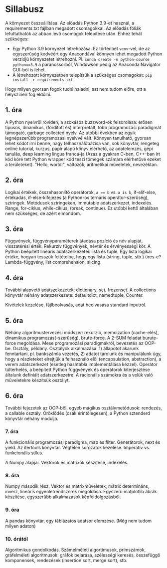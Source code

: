 # Sillabusz


A környezet összeállítása. Az előadás Python 3.9-et használ, a requirements.txt fájlban megadott csomagokkal. Az előadás fóliák lefuttathatók az abban levő csomagok telepítése után. Ehhez tehát szükséges:
* Egy Python 3.9 környezet létrehozása. Ez történhet `venv`-vel, de az egyszerűség kedvéért egy Anacondával könnyen lehet megadott Python verziójú környezetet létrehozni. Pl. `conda create -n python-course python==3.9` a parancssorból, Windowson pedig az Anaconda Navigator GUI-ból is lehet.
* A létrehozott környezetben telepítsük a szükséges csomagokat: `pip install -r requirements.txt`

Hogy milyen gyorsan fogok tudni haladni, azt nem tudom előre, ott a helyszínen fog eldőlni.


## 1. óra


A Python nyelvről röviden, a szokásos buzzword-ok felsorolása: erősen típusos, dinamikus, (fordított és) interpretált, több programozási paradigmát támogató, garbage collected nyelv.
Az utóbbi években az egyik legnépszerűbb programozási nyelvvé vált. Könnyen tanulható, gyorsan lehet kódot írni benne, nagy felhasználóbázisa van, sok könyvtár, rengeteg online tutorial, kurzus, papír alapú könyv elérhető, az adatelemzés, gépi tanulás, deep learning lingua franca-ja (Azaz a gyakran C-ben, C++-ban írt kód köré tett Python wrapper kód teszi tömegek számára elérhetővé ezeket a területeket). "Hello, world!", változók, aritmetikai műveletek, nevezéktan.

## 2. óra

Logikai értékek, összehasonlító operátorok, `a == b` vs. `a is b`, if-elif-else, értékadás, if-else-kifejezés (a Python-os ternáris operátor-szerűség), sztringek. Metódusok sztringeken, immutable adatszerkezet, indexelés. Range, for-ciklus, while-ciklus, (break, continue). Ez utóbbi kettő általában nem szükséges, de azért elmondom.


## 3. óra

Függvények, függvényparaméterek átadása pozíció és név alapját, visszatérési érték. Rekurzív függvények, névtér és érvényességi kör. A Python beépített lineáris adatszerkezetei: lista és tuple. Egy lista logikai értéke, hogyan tesszük feltételbe, hogy egy lista (string, tuple, stb.) üres-e? Lambda-függvény, list comprehension, slicing.


## 4. óra

További alapvető adatszekezetek: dictionary, set, frozenset. A collections könyvtár néhány adatszerkezete: defaultdict, namedtuple, Counter.

Kivételek kezelése, fájlbeolvasás, adat beolvasása standard inputról.


## 5. óra

Néhány algoritmustervezési módszer: rekurzió, memoization (cache-elés), dinamikus programozás(-szerűség), brute-force. A
2-SUM feladat burute-force megoldása. Mese programozási paradigmákról, bevezetés az OOP-be. Osztály, példány. Osztályok
alkalmazása: 1) állapotot akarunk fenntartani, pl. bankszámla vezetés, 2) adatot tárolunk és manipulálunk úgy, hogy a részleteket elrejtjük a felhasználó elől (encapsulation, abstraction), a verem adatszerkezet (esetleg hashtábla implementálása kézzel). Operátor túlterhelés, a
beépített Python függvények és operátorok kiterjesztése általunk definiált adatszerkezetre. A racionális számokra és a velük való műveletekre készítsük osztályt.

## 6. óra

További fejezetek az OOP-ből, egyéb mágikus osztálymetódusok: rendezés, a callable osztály. Öröklődés (csak érintőlegesen), a Python sztenderd könyvtár néhány modulja.


### 7. óra

A funkcionális programozási paradigma, map és filter. Generátorok, next és yield. Az itertools könyvtár. Végtelen sorozatok kezelése. Imperatív vs. funkcionális stílus.

A Numpy alapjai. Vektorok és mátrixok készítése, indexelés.

### 8. óra

Numpy második rész. Vektor és mátrixműveletek, mátrix determináns, inverz, lineáris egyenletrendszerek megoldása. Egyszerű matplotlib ábrák készítése, egyszerűbb alkalmazások képfeldolgozásból.

### 9. óra

A pandas könyvtár, egy táblázatos adatsor elemzése. (Még nem tudom milyen adaton)

### 10. órától

Algoritmikus gondolkodás. Számelméleti algortimusok, prímszámok, gráfelméleti algoritmusok: gráfok bejárása, szélességi keresés, összefüggő komponensek, rendezések (insertion sort, merge sort), stb.
